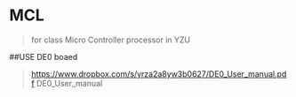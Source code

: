 MCL
===

>for class Micro Controller processor in YZU

##USE DE0 boaed

>https://www.dropbox.com/s/yrza2a8yw3b0627/DE0_User_manual.pdf  DE0_User_manual

